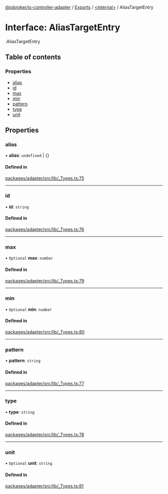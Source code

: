 [@iobroker/js-controller-adapter](../README.md) / [Exports](../modules.md) / [<internal\>](../modules/internal_.md) / AliasTargetEntry

# Interface: AliasTargetEntry

[<internal>](../modules/internal_.md).AliasTargetEntry

## Table of contents

### Properties

- [alias](internal_.AliasTargetEntry.md#alias)
- [id](internal_.AliasTargetEntry.md#id)
- [max](internal_.AliasTargetEntry.md#max)
- [min](internal_.AliasTargetEntry.md#min)
- [pattern](internal_.AliasTargetEntry.md#pattern)
- [type](internal_.AliasTargetEntry.md#type)
- [unit](internal_.AliasTargetEntry.md#unit)

## Properties

### alias

• **alias**: `undefined` \| {}

#### Defined in

[packages/adapter/src/lib/_Types.ts:75](https://github.com/ioBroker/ioBroker.js-controller/blob/deec19ee/packages/adapter/src/lib/_Types.ts#L75)

___

### id

• **id**: `string`

#### Defined in

[packages/adapter/src/lib/_Types.ts:76](https://github.com/ioBroker/ioBroker.js-controller/blob/deec19ee/packages/adapter/src/lib/_Types.ts#L76)

___

### max

• `Optional` **max**: `number`

#### Defined in

[packages/adapter/src/lib/_Types.ts:79](https://github.com/ioBroker/ioBroker.js-controller/blob/deec19ee/packages/adapter/src/lib/_Types.ts#L79)

___

### min

• `Optional` **min**: `number`

#### Defined in

[packages/adapter/src/lib/_Types.ts:80](https://github.com/ioBroker/ioBroker.js-controller/blob/deec19ee/packages/adapter/src/lib/_Types.ts#L80)

___

### pattern

• **pattern**: `string`

#### Defined in

[packages/adapter/src/lib/_Types.ts:77](https://github.com/ioBroker/ioBroker.js-controller/blob/deec19ee/packages/adapter/src/lib/_Types.ts#L77)

___

### type

• **type**: `string`

#### Defined in

[packages/adapter/src/lib/_Types.ts:78](https://github.com/ioBroker/ioBroker.js-controller/blob/deec19ee/packages/adapter/src/lib/_Types.ts#L78)

___

### unit

• `Optional` **unit**: `string`

#### Defined in

[packages/adapter/src/lib/_Types.ts:81](https://github.com/ioBroker/ioBroker.js-controller/blob/deec19ee/packages/adapter/src/lib/_Types.ts#L81)
